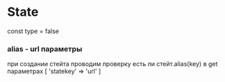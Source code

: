 # State

const type = false


### alias - url параметры
   при создании стейта проводим проверку есть ли стейт.alias(key) в get параметрах
   [ 'statekey' => 'url' ]